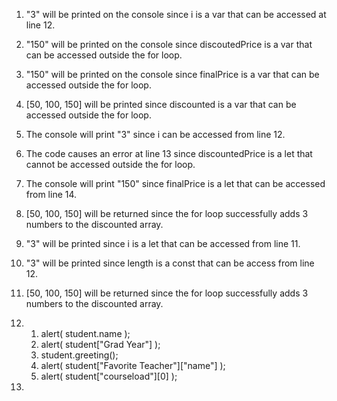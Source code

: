 1. "3" will be printed on the console since i is a var that can be accessed at line 12.
2. "150" will be printed on the console since discoutedPrice is a var that can be accessed outside the for loop.
3. "150" will be printed on the console since finalPrice is a var that can be accessed outside the for loop.
4. [50, 100, 150] will be printed since discounted is a var that can be accessed outside the for loop.
5. The console will print "3" since i can be accessed from line 12.
6. The code causes an error at line 13 since discountedPrice is a let that cannot be accessed outside the for loop.
7. The console will print "150" since finalPrice is a let that can be accessed from line 14.
8. [50, 100, 150] will be returned since the for loop successfully adds 3 numbers to the discounted array.
9. "3" will be printed since i is a let that can be accessed from line 11.
10. "3" will be printed since length is a const that can be access from line 12.
11. [50, 100, 150] will be returned since the for loop successfully adds 3 numbers to the discounted array.
12. 
    1.  alert( student.name );
    2.  alert( student["Grad Year"] );
    3.  student.greeting();
    4.  alert( student["Favorite Teacher"]["name"] );
    5.  alert( student["courseload"][0] );

13. 